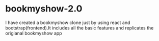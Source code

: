 # bookmyshow-2.0
I have created a bookmyshow clone just by using react and bootstrap(frontend).It includes all the basic features and replicates the origianal bookmyshow app
